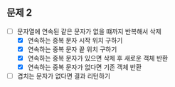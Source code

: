 ## 문제 2
- [ ] 문자열에 연속된 같은 문자가 없을 떄까지 반복해서 삭제
  - [x] 연속하는 중복 문자 시작 위치 구하기
  - [x] 연속하는 중복 문자 끝 위치 구하기
  - [x] 연속하는 중복 문자가 있으면 삭제 후 새로운 객체 반환
  - [x] 연속하는 중복 문자가 없다면 기존 객체 반환
- [ ] 겹치는 문자가 없다면 결과 리턴하기